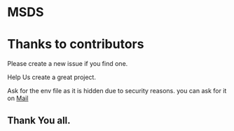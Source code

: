 # MSDS

<h1>Thanks to contributors</h1>

<p> Please create a new issue if you find one.</p>

<p> Help Us create a great project.</p>

<p> Ask for the env file as it is hidden due to security reasons. you can ask for it on <a href="tomail:ritesh.singla36@gmail.com">Mail</a> </p>

<h2> Thank You all.</h2>
